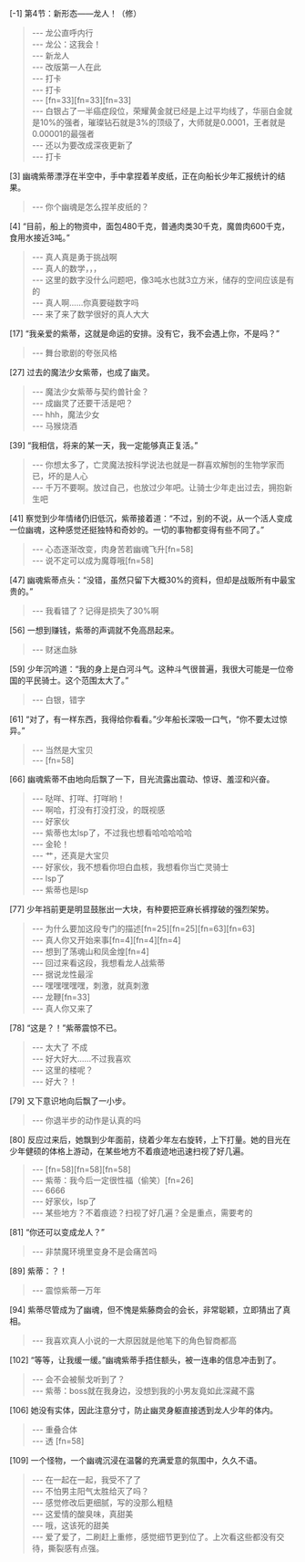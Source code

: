 
[-1] 第4节：新形态——龙人！（修）
>--- 龙公直呼内行<br>
>--- 龙公：这我会！<br>
>--- 新龙人<br>
>--- 改版第一人在此<br>
>--- 打卡<br>
>--- 打卡<br>
>--- [fn=33][fn=33][fn=33]<br>
>--- 白银占了一半癌症段位，荣耀黄金就已经是上过平均线了，华丽白金就是10%的强者，璀璨钻石就是3%的顶级了，大师就是0.0001，王者就是0.00001的最强者<br>
>--- 还以为要改成深夜更新了<br>
>--- 打卡<br>

[3] 幽魂紫蒂漂浮在半空中，手中拿捏着羊皮纸，正在向船长少年汇报统计的结果。
>--- 你个幽魂是怎么捏羊皮纸的？<br>

[4] “目前，船上的物资中，面包480千克，普通肉类30千克，魔兽肉600千克，食用水接近3吨。”
>--- 真人真是勇于挑战啊<br>
>--- 真人的数学，，，<br>
>--- 这里的数字没什么问题吧，像3吨水也就3立方米，储存的空间应该是有的<br>
>--- 真人啊……你真要碰数字吗<br>
>--- 来了来了数学很好的真人大大<br>

[17] “我亲爱的紫蒂，这就是命运的安排。没有它，我不会遇上你，不是吗？”
>--- 舞台歌剧的夸张风格<br>

[27] 过去的魔法少女紫蒂，也成了幽灵。
>--- 魔法少女紫蒂与契约兽针金？<br>
>--- 成幽灵了还要干活是吧？<br>
>--- hhh，魔法少女<br>
>--- 马猴烧酒<br>

[39] “我相信，将来的某一天，我一定能够真正复活。”
>--- 你想太多了，亡灵魔法按科学说法也就是一群喜欢解刨的生物学家而已，坏的是人心<br>
>--- 千万不要啊。放过自己，也放过少年吧。让骑士少年走出过去，拥抱新生吧<br>

[41] 察觉到少年情绪仍旧低沉，紫蒂接着道：“不过，别的不说，从一个活人变成一位幽魂，这种感觉还挺独特和奇妙的。一切的事物都变得有些不同了。”
>--- 心态逐渐改变，肉身苦若幽魂飞升[fn=58]<br>
>--- 说不定可以成为魔尊哦[fn=58]<br>

[47] 幽魂紫蒂点头：“没错，虽然只留下大概30%的资料，但却是战贩所有中最宝贵的。”
>--- 我看错了？记得是损失了30%啊<br>

[56] 一想到赚钱，紫蒂的声调就不免高昂起来。
>--- 财迷血脉<br>

[59] 少年沉吟道：“我的身上是白河斗气。这种斗气很普遍，我很大可能是一位帝国的平民骑士。这个范围太大了。”
>--- 白银，错字<br>

[61] “对了，有一样东西，我得给你看看。”少年船长深吸一口气，“你不要太过惊异。”
>--- 当然是大宝贝<br>
>--- [fn=58]<br>

[66] 幽魂紫蒂不由地向后飘了一下，目光流露出震动、惊讶、羞涩和兴奋。
>--- 哒咩、打咩、打咩哟！<br>
>--- 啊哈，打没有打没打没，的既视感<br>
>--- 好家伙<br>
>--- 紫蒂也太lsp了，不过我也想看哈哈哈哈哈<br>
>--- 金轮！<br>
>--- 艹，还真是大宝贝<br>
>--- 好家伙，我不想看你坦白血核，我想看你当亡灵骑士<br>
>--- lsp了<br>
>--- 紫蒂也是lsp<br>

[77] 少年裆前更是明显鼓胀出一大块，有种要把亚麻长裤撑破的强烈架势。
>--- 为什么要加这段专门的描述[fn=25][fn=25][fn=63][fn=63]<br>
>--- 真人你又开始来事[fn=4][fn=4][fn=4]<br>
>--- 想到了荡魂山和凤金煌[fn=4]<br>
>--- 回过来看这段，我想看龙人战紫蒂<br>
>--- 据说龙性最淫<br>
>--- 嘿嘿嘿嘿嘿，刺激，就真刺激<br>
>--- 龙鞭[fn=33]<br>
>--- 真人你又来了<br>

[78] “这是？！”紫蒂震惊不已。
>--- 太大了 不成<br>
>--- 好大好大……不过我喜欢<br>
>--- 这里的楼呢？<br>
>--- 好大？！<br>

[79] 又下意识地向后飘了一小步。
>--- 你退半步的动作是认真的吗<br>

[80] 反应过来后，她飘到少年面前，绕着少年左右旋转，上下打量。她的目光在少年健硕的体格上游动，在某些地方不着痕迹地迅速扫视了好几遍。
>--- [fn=58][fn=58][fn=58]<br>
>--- 紫蒂：我今后一定很性福（偷笑）[fn=26]<br>
>--- 6666<br>
>--- 好家伙，lsp了<br>
>--- 某些地方？不着痕迹？扫视了好几遍？全是重点，需要考的<br>

[81] “你还可以变成龙人？”
>--- 非禁魔环境里变身不是会痛苦吗<br>

[89] 紫蒂：？！
>--- 震惊紫蒂一万年<br>

[94] 紫蒂尽管成为了幽魂，但不愧是紫藤商会的会长，非常聪颖，立即猜出了真相。
>--- 我喜欢真人小说的一大原因就是他笔下的角色智商都高<br>

[102] “等等，让我缓一缓。”幽魂紫蒂手捂住额头，被一连串的信息冲击到了。
>--- 会不会被鬃戈听到了？<br>
>--- 紫蒂：boss就在我身边，没想到我的小男友竟如此深藏不露<br>

[106] 她没有实体，因此注意分寸，防止幽灵身躯直接透到龙人少年的体内。
>--- 重叠合体<br>
>--- 透
[fn=58]<br>

[109] 一个怪物，一个幽魂沉浸在温馨的充满爱意的氛围中，久久不语。
>--- 在一起在一起，我受不了了<br>
>--- 不怕男主阳气太胜给灭了吗？<br>
>--- 感觉修改后更细腻，写的没那么粗糙<br>
>--- 这爱情的酸臭味，真甜美<br>
>--- 哦，这该死的甜美<br>
>--- 爱了爱了，二刷赶上重修，感觉细节更到位了。上次看这些都没有交待，撕裂感有点强。<br>
